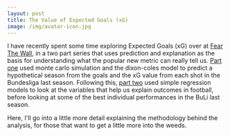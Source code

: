 ```yaml
---
layout: post
title: The Value of Expected Goals (xG)
image: /img/avatar-icon.jpg
---
```


I have recently spent some time exploring Expected Goals (xG) over at [Fear The Wall](https://www.fearthewall.com), in a two part series that uses prediction and explanation as the basis for understanding what the popular new metric can really tell us. [Part one](https://www.fearthewall.com/2019/5/31/18646102/the-value-of-expected-goals-part-1) used monte carlo simulation and the dixon-coles model to predict a hypothetical season from the goals and the xG value from each shot in the Bundesliga last season. Following this, [part two](https://www.fearthewall.com/2019/6/7/18656210/the-value-of-expected-goals-part-2) used simple regression models to look at the variables that help us explain outcomes in football, before looking at some of the best individual performances in the BuLi last season.

Here, I'll go into a little more detail explaining the methodology behind the analysis, for those that want to get a little more into the weeds.

